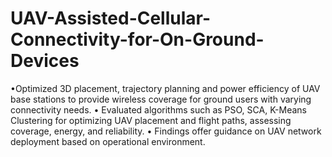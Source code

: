 # UAV-Assisted-Cellular-Connectivity-for-On-Ground-Devices
•Optimized 3D placement, trajectory planning and power efficiency of UAV base stations to provide wireless
coverage for ground users with varying connectivity needs.
• Evaluated algorithms such as PSO, SCA, K-Means Clustering for optimizing UAV placement and flight paths,
assessing coverage, energy, and reliability.
• Findings offer guidance on UAV network deployment based on operational environment.
